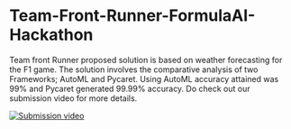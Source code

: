 # Team-Front-Runner-FormulaAI-Hackathon
Team front Runner proposed solution is based on weather forecasting for the F1 game. The solution involves the comparative analysis of two Frameworks; AutoML and Pycaret.
Using AutoML accuracy attained was 99% and Pycaret generated 99.99% accuracy.
Do check out our submission video for more details.

[![Submission video](https://img.youtube.com/vi/32A_QOBSa8I/0.jpg)](http://www.youtube.com/watch?v=32A_QOBSa8I)
